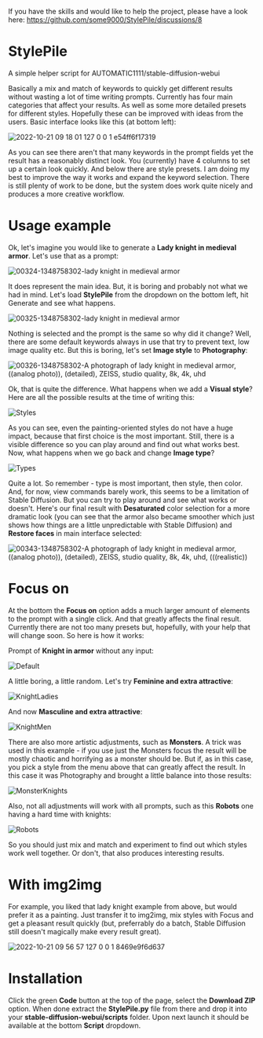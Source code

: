 If you have the skills and would like to help the project, please have a look here: https://github.com/some9000/StylePile/discussions/8

# StylePile
A simple helper script for AUTOMATIC1111/stable-diffusion-webui

Basically a mix and match of keywords to quickly get different results without wasting a lot of time writing prompts. Currently has four main categories that affect your results. As well as some more detailed presets for different styles. Hopefully these can be improved with ideas from the users. Basic interface looks like this (at bottom left):

![2022-10-21 09 18 01 127 0 0 1 e54ff6f17319](https://user-images.githubusercontent.com/17021558/197129750-92ce8e86-c154-4c28-9224-548f4e0df418.png)

As you can see there aren't that many keywords in the prompt fields yet the result has a reasonably distinct look. You (currently) have 4 columns to set up a certain look quickly. And below there are style presets. I am doing my best to improve the way it works and expand the keyword selection. There is still plenty of work to be done, but the system does work quite nicely and produces a more creative workflow.

# Usage example
Ok, let's imagine you would like to generate a **Lady knight in medieval armor**. Let's use that as a prompt:

![00324-1348758302-lady knight in medieval armor](https://user-images.githubusercontent.com/17021558/197111727-29c9e389-d871-48f6-b7d0-a97aa5c14775.png)

It does represent the main idea. But, it is boring and probably not what we had in mind. Let's load **StylePile** from the dropdown on the bottom left, hit Generate and see what happens.

![00325-1348758302-lady knight in medieval armor](https://user-images.githubusercontent.com/17021558/197112034-733c672a-0a9e-40e4-90fd-3409ff354cdf.png)

Nothing is selected and the prompt is the same so why did it change? Well, there are some default keywords always in use that try to prevent text, low image quality etc. But this is boring, let's set **Image style** to **Photography**:

![00326-1348758302-A photograph of  lady knight in medieval armor, ((analog photo)), (detailed), ZEISS, studio quality, 8k, 4k, uhd](https://user-images.githubusercontent.com/17021558/197112225-906a9cb1-86ea-48a5-a21a-5b8dd095875b.png)

Ok, that is quite the difference. What happens when we add a **Visual style**? Here are all the possible results at the time of writing this:

![Styles](https://user-images.githubusercontent.com/17021558/197112781-26e05e01-9da9-4775-a224-41b1eb613eb6.png)

As you can see, even the painting-oriented styles do not have a huge impact, because that first choice is the most important. Still, there is a visible difference so you can play around and find out what works best. Now, what happens when we go back and change **Image type**?

![Types](https://user-images.githubusercontent.com/17021558/197113389-f256c97a-f26a-4a8f-9219-977344a612f0.png)

Quite a lot. So remember - type is most important, then style, then color. And, for now, view commands barely work, this seems to be a limitation of Stable Diffusion. But you can try to play around and see what works or doesn't.
Here's our final result with **Desaturated** color selection for a more dramatic look (you can see that the armor also became smoother which just shows how things are a little unpredictable with Stable Diffusion) and **Restore faces** in main interface selected:

![00343-1348758302-A photograph of  lady knight in medieval armor, ((analog photo)), (detailed), ZEISS, studio quality, 8k, 4k, uhd, (((realistic))](https://user-images.githubusercontent.com/17021558/197114973-499addaf-de7f-44f1-8069-1b3d0b9f36bf.png)

# Focus on
At the bottom the **Focus on** option adds a much larger amount of elements to the prompt with a single click. And that greatly affects the final result. Currently there are not too many presets but, hopefully, with your help that will change soon. So here is how it works:

Prompt of **Knight in armor** without any input:

![Default](https://user-images.githubusercontent.com/17021558/196643976-f7409711-ee6e-4a27-9524-a03827384c34.png)

A little boring, a little random. Let's try **Feminine and extra attractive**:

![KnightLadies](https://user-images.githubusercontent.com/17021558/196644475-596e7c05-bed4-47cd-9afc-56ff70a4ca8c.png)

And now **Masculine and extra attractive**:

![KnightMen](https://user-images.githubusercontent.com/17021558/196644706-2df9e416-c6f5-4247-8129-3f2ce3f66cc2.png)

There are also more artistic adjustments, such as **Monsters**. A trick was used in this example - if you use just the Monsters focus the result will be mostly chaotic and horrifying as a monster should be. But if, as in this case, you pick a style from the menu above that can greatly affect the result. In this case it was Photography and brought a little balance into those results:

![MonsterKnights](https://user-images.githubusercontent.com/17021558/196644813-7f3184b0-1b81-4a16-a078-c8f3d7a8c419.png)

Also, not all adjustments will work with all prompts, such as this **Robots** one having a hard time with knights:

![Robots](https://user-images.githubusercontent.com/17021558/196645673-17d24ea2-bb9a-4089-9863-d5d0f6deac2e.png)

So you should just mix and match and experiment to find out which styles work well together. Or don't, that also produces interesting results.

# With img2img
For example, you liked that lady knight example from above, but would prefer it as a painting. Just transfer it to img2img, mix styles with Focus and get a pleasant result quickly (but, preferrably do a batch, Stable Diffusion still doesn't magically make every result great). 

![2022-10-21 09 56 57 127 0 0 1 8469e9f6d637](https://user-images.githubusercontent.com/17021558/197132497-f5d6b9cb-7ac1-4c83-94ba-4b0b13fc90ef.png)

# Installation
Click the green **Code** button at the top of the page, select the **Download ZIP** option. When done extract the **StylePile.py** file from there and drop it into your **stable-diffusion-webui/scripts** folder. Upon next launch it should be available at the bottom **Script** dropdown.

